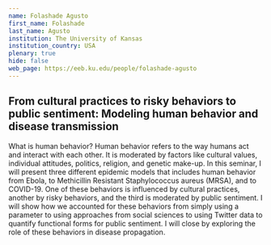 ```yaml
---
name: Folashade Agusto
first_name: Folashade
last_name: Agusto
institution: The University of Kansas
institution_country: USA
plenary: true
hide: false
web_page: https://eeb.ku.edu/people/folashade-agusto
---
```


## From cultural practices to risky behaviors to public sentiment: Modeling human behavior and disease transmission

What is human behavior? Human behavior refers to the way humans act and interact with each other. It is moderated by factors like cultural values, individual attitudes, politics, religion, and genetic make-up. In this seminar, I will present three different epidemic models that includes human behavior from Ebola, to Methicillin Resistant Staphylococcus aureus (MRSA), and to COVID-19. One of these behaviors is influenced by cultural practices, another by risky behaviors, and the third is moderated by public sentiment. I will show how we accounted for these behaviors from simply using a parameter to using approaches from social sciences to using Twitter data to quantify functional forms for public sentiment. I will close by exploring the role of these behaviors in disease propagation.
